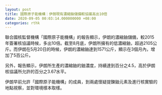 ```yaml
---
layout: post
title: 國際原子能機構：伊朗現有濃縮鈾儲備較協議高出10倍
date: 2020-09-05 00:03:14.000000000 +08:00
categories: rthk
---
```


聯合國核監督機構「國際原子能機構」的報告顯示，伊朗的濃縮鈾儲備，較2015年簽署核協議時候，多出10倍。截至8月底，伊朗所擁有的低濃縮鈾，超過2105公斤。而伊朗在5月20日的時候，伊朗的濃縮鈾達到1571公斤，顯示在3個月內，增加了5百公斤。

另外，報告顯示，伊朗所生產的濃縮鈾的鈾濃度，持續達到百分之4.5，高於伊朗核協議所允許的百分之3.67水平。

伊朗早前允許「國際原子能機構」的成員，到兩處懷疑提鍊鈾元素及進行核實驗的地點視察，並對環境樣本取樣。
